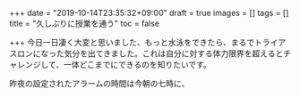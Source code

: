 +++
date = "2019-10-14T23:35:32+09:00"
draft = true
images = []
tags = []
title = "久しぶりに授業を通う"
toc = false

+++
今日一日凄く大変と思いました、もっと水泳をできたら、まるでトライアスロンになった気分を出てきました。これは自分に対する体力限界を超えるとチャレンジして、一体どこまでにできるのを知りたいです。

昨夜の設定されたアラームの時間は今朝の七時に、